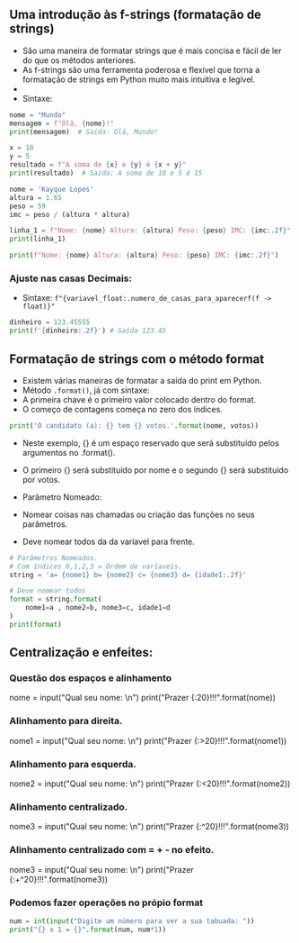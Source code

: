## Uma introdução às f-strings (formatação de strings)
- São uma maneira de formatar strings que é mais concisa e fácil de ler do que os métodos anteriores.
- As f-strings são uma ferramenta poderosa e flexível que torna a formatação de strings em Python muito mais intuitiva e legível.
-
- Sintaxe:

```python
nome = "Mundo"
mensagem = f"Olá, {nome}!"
print(mensagem)  # Saída: Olá, Mundo!
```

```python
x = 10
y = 5
resultado = f"A soma de {x} e {y} é {x + y}"
print(resultado)  # Saída: A soma de 10 e 5 é 15
```

``` python
nome = 'Kayque Lopes'
altura = 1.65
peso = 59
imc = peso / (altura * altura) 

linha_1 = f"Nome: {nome} Altura: {altura} Peso: {peso} IMC: {imc:.2f}"
print(linha_1)

print(f"Nome: {nome} Altura: {altura} Peso: {peso} IMC: {imc:.2f}")
```

### Ajuste nas casas Decimais:
- Sintaxe: `f"{variavel_float:.numero_de_casas_para_aparecerf(f -> float)}"`
``` python
dinheiro = 123.45555
print(f'{dinheiro:.2f}') # Saída 123.45
```

## Formatação de strings com o método format
- Existem várias maneiras de formatar a saída do print em Python. 
- Método `.format()`, já com sintaxe:
- A primeira chave é o primeiro valor colocado dentro do format.
- O começo de contagens começa no zero dos índices.
```python
print('O candidato (a): {} tem {} votos.'.format(nome, votos))
```

- Neste exemplo, {} é um espaço reservado que será substituído pelos argumentos no .format().
- O primeiro {} será substituído por nome e o segundo {} será substituído por votos.

- Parâmetro Nomeado: 
- Nomear coisas nas chamadas ou criação das funções no seus parâmetros. 
- Deve nomear todos da da varíavel para frente. 

``` python
# Parâmetros Nomeados.
# Com índices 0,1,2,3 = Ordem de varíaveis. 
string = 'a= {nome1} b= {nome2} c= {nome3} d= {idade1:.2f}' 

# Deve nomear todos
format = string.format(
    nome1=a , nome2=b, nome3=c, idade1=d
)
print(format)
```

## Centralização e enfeites:
### Questão dos espaços e alinhamento 
nome = input("Qual seu nome: \n") 
print("Prazer {:20}!!!".format(nome))

### Alinhamento para direita.
nome1 = input("Qual seu nome: \n") 
print("Prazer {:>20}!!!".format(nome1))

### Alinhamento para esquerda.
nome2 = input("Qual seu nome: \n") 
print("Prazer {:<20}!!!".format(nome2))

### Alinhamento centralizado.
nome3 = input("Qual seu nome: \n") 
print("Prazer {:^20}!!!".format(nome3))

### Alinhamento centralizado com = + - no efeito.
nome3 = input("Qual seu nome: \n") 
print("Prazer {:+^20}!!!".format(nome3))


### Podemos fazer operações no própio format
``` python
num = int(input("Digite um número para ver a sua tabuada: "))
print("{} x 1 = {}".format(num, num*1))
```

